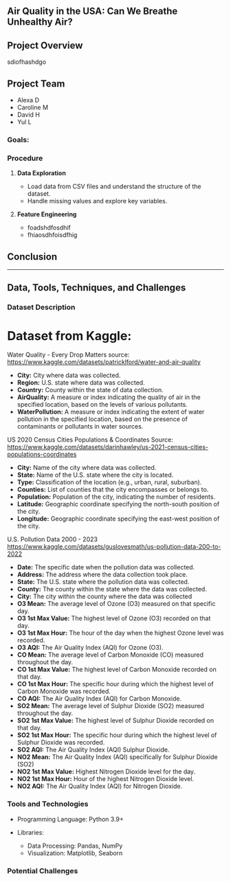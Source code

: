 ## Air Quality in the USA: Can We Breathe Unhealthy Air?

## Project Overview

sdiofhashdgo

## Project Team

* Alexa D
* Caroline M
* David H
* Yul L


### Goals:




### Procedure

1. **Data Exploration**

   * Load data from CSV files and understand the structure of the dataset.
   * Handle missing values and explore key variables.

2. **Feature Engineering**

   * foadshdfosdhif
   * fhiaosdhfoisdfhig




## Conclusion


---

## Data, Tools, Techniques, and Challenges

### Dataset Description

# Dataset from Kaggle:

Water Quality - Every Drop Matters
source: https://www.kaggle.com/datasets/patricklford/water-and-air-quality

* **City:**	City where data was collected.
* **Region:** U.S. state where data was collected.	
* **Country:** County within the state of data collection.	
* **AirQuality:** A measure or index indicating the quality of air in the specified location, based on the levels of various pollutants.	
* **WaterPollution:** A measure or index indicating the extent of water pollution in the specified location, based on the presence of contaminants or pollutants in water sources.

US 2020 Census Cities Populations & Coordinates
Source: https://www.kaggle.com/datasets/darinhawley/us-2021-census-cities-populations-coordinates


* **City:**	Name of the city where data was collected.
* **State:** Name of the U.S. state where the city is located.
* **Type:**	Classification of the location (e.g., urban, rural, suburban).
* **Counties:**	List of counties that the city encompasses or belongs to.
* **Population:** Population of the city, indicating the number of residents.	
* **Latitude:**	Geographic coordinate specifying the north-south position of the city.
* **Longitude:** Geographic coordinate specifying the east-west position of the city.

U.S. Pollution Data 2000 - 2023
https://www.kaggle.com/datasets/guslovesmath/us-pollution-data-200-to-2022

* **Date:**	The specific date when the pollution data was collected.
* **Address:** The address where the data collection took place.
* **State:** The U.S. state where the pollution data was collected.
* **County:** The county within the state where the data was collected.
* **City:**	The city within the county where the data was collected
* **O3 Mean:** The average level of Ozone (O3) measured on that specific day.
* **O3 1st Max Value:**	The highest level of Ozone (O3) recorded on that day.
* **O3 1st Max Hour:** The hour of the day when the highest Ozone level was recorded.
* **O3 AQI:** The Air Quality Index (AQI) for Ozone (O3).
* **CO Mean:** The average level of Carbon Monoxide (CO) measured throughout the day.
* **CO 1st Max Value:** The highest level of Carbon Monoxide recorded on that day.
* **CO 1st Max Hour:** The specific hour during which the highest level of Carbon Monoxide was recorded.
* **CO AQI:** The Air Quality Index (AQI) for Carbon Monoxide.
* **SO2 Mean:**  The average level of Sulphur Dioxide (SO2) measured throughout the day.
* **SO2 1st Max Value:** The highest level of Sulphur Dioxide recorded on that day.
* **SO2 1st Max Hour:**	The specific hour during which the highest level of Sulphur Dioxide was recorded.
* **SO2 AQI:** The Air Quality Index (AQI) Sulphur Dioxide.
* **NO2 Mean:** The Air Quality Index (AQI) specifically for Sulphur Dioxide (SO2)
* **NO2 1st Max Value:** Highest Nitrogen Dioxide level for the day.
* **NO2 1st Max Hour:** Hour of the highest Nitrogen Dioxide level.
* **NO2 AQI:** The Air Quality Index (AQI) for Nitrogen Dioxide.


### Tools and Technologies

* Programming Language: Python 3.9+

* Libraries:

  * Data Processing: Pandas, NumPy
  * Visualization: Matplotlib, Seaborn


### Potential Challenges